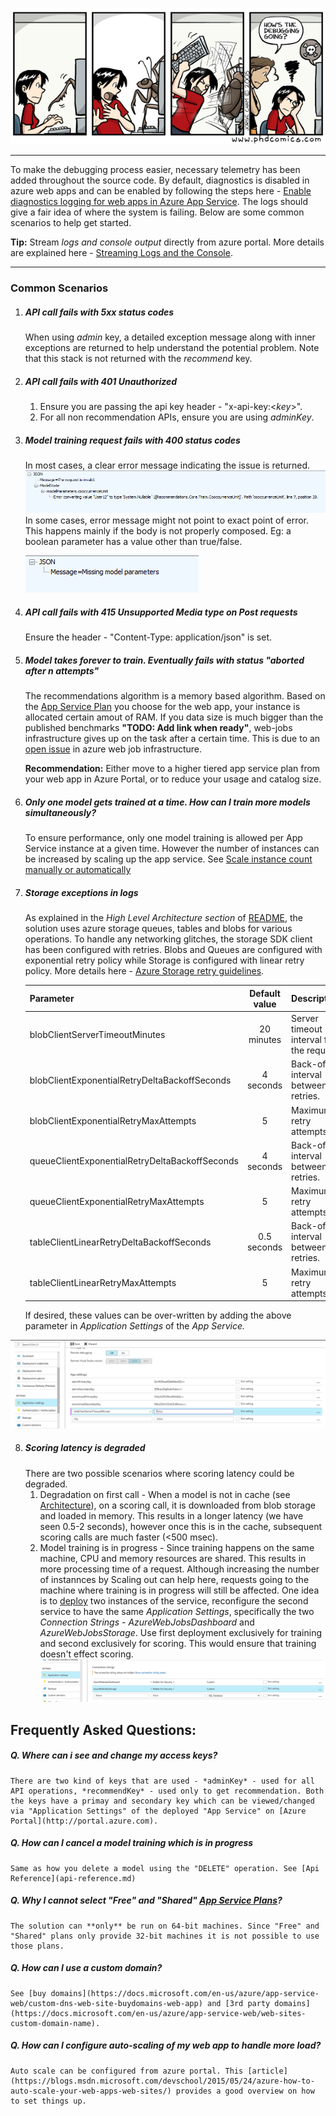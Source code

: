 ![Debugging](../images/debugging.gif)

---

To make the debugging process easier, necessary telemetry has been added throughout the source code. By default, diagnostics is disabled in azure web apps and can be enabled by following the steps here - [Enable diagnostics logging for web apps in Azure App Service](https://docs.microsoft.com/en-us/azure/app-service-web/web-sites-enable-diagnostic-log). The logs should give a fair idea of where the system is failing. Below are some common scenarios to help get started.

**Tip:** Stream *logs and console output* directly from azure portal. More details are explained here - [Streaming Logs and the Console](https://docs.microsoft.com/en-us/azure/app-service-web/web-sites-streaming-logs-and-console).

---

### Common Scenarios

1. ##### API call fails with 5xx status codes
    When using _admin_ key, a detailed exception message along with inner exceptions are returned to help understand the potential problem. Note that this stack is not returned with the _recommend_ key.

2. ##### API call fails with 401 Unauthorized
   1. Ensure you are passing the api key header - "x-api-key:<*key*>".
   2. For all non recommendation APIs, ensure you are using *adminKey*.

3. ##### Model training request fails with 400 status codes
    In most cases, a clear error message indicating the issue is returned. 
    ![400Withmessage](../images/400withmessage.png)
    In some cases, error message might not point to exact point of error. This happens mainly if the body is not properly composed. Eg: a boolean parameter has a value other than true/false.
 
    ![400Withoutmessage](../images/400withoutmessage.png)

4. ##### API call fails with 415 Unsupported Media type on Post requests
    Ensure the header - "Content-Type: application/json" is set.

5. ##### Model takes forever to train. Eventually fails with status "aborted after n attempts"
    The recommendations algorithm is a memory based algorithm. Based on the [App Service Plan](https://azure.microsoft.com/en-us/pricing/details/app-service) you choose for the web app, your instance is allocated certain amout of RAM. If you data size is much bigger than the published benchmarks **"TODO: Add link when ready"**, web-jobs infrastructure gives up on the task after a certain time. This is due to an [open issue](https://github.com/Azure/azure-webjobs-sdk/issues/899) in azure web job infrastructure.
    
    **Recommendation:** Either move to a higher tiered app service plan from your web app in Azure Portal, or to reduce your usage and catalog size.

6. ##### Only one model gets trained at a time. How can I train more models simultaneously?
    To ensure performance, only one model training is allowed per App Service instance at a given time. However the number of instances can be increased by scaling up the app service. See [Scale instance count manually or automatically](https://docs.microsoft.com/en-us/azure/monitoring-and-diagnostics/insights-how-to-scale?toc=%2fazure%2fapp-service-web%2ftoc.json)

7. ##### Storage exceptions in logs
    As explained in the *High Level Architecture section* of [README](../README.md), the solution uses azure storage queues, tables and blobs for various operations. To handle any networking glitches, the storage SDK client has been configured with retries.
 Blobs and Queues are configured with exponential retry policy while Storage is configured with linear retry policy. More details here - [Azure Storage retry guidelines](https://docs.microsoft.com/en-us/azure/architecture/best-practices/retry-service-specific#azure-storage-retry-guidelines).

     | Parameter | Default value | Description |
     | - | :-: | - |
     | blobClientServerTimeoutMinutes | 20 minutes | Server timeout interval for the request. |
     | blobClientExponentialRetryDeltaBackoffSeconds | 4 seconds | Back-off interval between retries.  |
     | blobClientExponentialRetryMaxAttempts | 5 | Maximum retry attempts. |
     | queueClientExponentialRetryDeltaBackoffSeconds | 4 seconds | Back-off interval between retries. |
     | queueClientExponentialRetryMaxAttempts | 5 | Maximum retry attempts. |
     | tableClientLinearRetryDeltaBackoffSeconds | 0.5 seconds | Back-off interval between retries.  |
     | tableClientLinearRetryMaxAttempts | 5 | Maximum retry attempts. |


   If desired, these values can be over-written by adding the above parameter in *Application Settings* of the *App Service.*
   
![App Settings Configuration](../images/app-settings-configuration.png)

8. ##### Scoring latency is degraded
    There are two possible scenarios where scoring latency could be degraded.
    1. Degradation on first call - When a model is not in cache (see [Architecture](architecture.md)), on a scoring call, it is downloaded from blob storage and loaded in memory. This results in a longer latency (we have seen 0.5-2 seconds), however once this is in the cache, subsequent scoring calls are much faster (<500 msec).
    2. Model training is in progress - Since training happens on the same machine, CPU and memory resources are shared. This results in more processing time of a request. Although increasing the number of instannces by Scaling out can help here, requests going to the machine where training is in progress will still be affected.
    One idea is to [deploy](deployment-instructions.md) two instances  of the service, reconfigure the second service to have the same  *Application Settings*, specifically the two *Connection Strings* - *AzureWebJobsDashboard* and *AzureWebJobsStorage*. Use first deployment exclusively for training and second exclusively for scoring. This would ensure that training doesn't effect scoring.
    ![App Settings Connectionstrings](../images/app-settings-connectionstrings.png)


## Frequently Asked Questions:

##### Q. Where can i see and change my access keys?
    There are two kind of keys that are used - *adminKey* - used for all API operations, *recommendKey* - used only to get recommendation. Both the keys have a primay and secondary key which can be viewed/changed via "Application Settings" of the deployed "App Service" on [Azure Portal](http://portal.azure.com). 

##### Q. How can I cancel a model training which is in progress
    Same as how you delete a model using the "DELETE" operation. See [Api Reference](api-reference.md)

##### Q. Why I cannot select "Free" and "Shared" [App Service Plans](https://azure.microsoft.com/en-us/pricing/details/app-service)?
    The solution can **only** be run on 64-bit machines. Since "Free" and "Shared" plans only provide 32-bit machines it is not possible to use those plans.

##### Q. How can I use a custom domain?
    See [buy domains](https://docs.microsoft.com/en-us/azure/app-service-web/custom-dns-web-site-buydomains-web-app) and [3rd party domains](https://docs.microsoft.com/en-us/azure/app-service-web/web-sites-custom-domain-name).

##### Q. How can I configure auto-scaling of my web app to handle more load?
    Auto scale can be configured from azure portal. This [article](https://blogs.msdn.microsoft.com/devschool/2015/05/24/azure-how-to-auto-scale-your-web-apps-web-sites/) provides a good overview on how to set things up.
